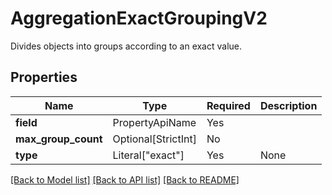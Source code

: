 # AggregationExactGroupingV2

Divides objects into groups according to an exact value.

## Properties
| Name | Type | Required | Description |
| ------------ | ------------- | ------------- | ------------- |
**field** | PropertyApiName | Yes |  |
**max_group_count** | Optional[StrictInt] | No |  |
**type** | Literal["exact"] | Yes | None |


[[Back to Model list]](../../../README.md#models-v2-link) [[Back to API list]](../../../README.md#documentation-for-api-endpoints) [[Back to README]](../../../README.md)
